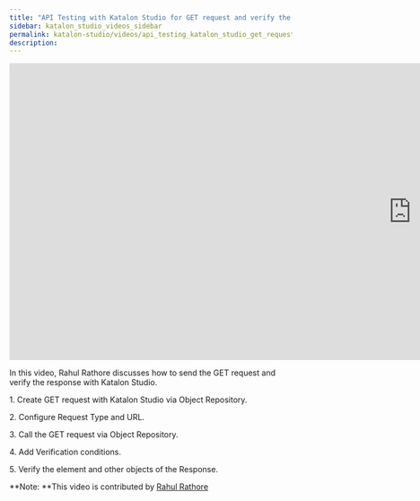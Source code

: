 ```yaml
---
title: "API Testing with Katalon Studio for GET request and verify the response"
sidebar: katalon_studio_videos_sidebar
permalink: katalon-studio/videos/api_testing_katalon_studio_get_request_verify_response.html
description: 
---
```


<iframe width="1432" height="529" src="https://www.youtube.com/embed/tEYxORPJWZQ?list=PLlsKgYi2Lw732Snuu4qPlkvnOykiiatKc" frameborder="0" allow="accelerometer; autoplay; clipboard-write; encrypted-media; gyroscope; picture-in-picture" allowfullscreen></iframe>

In this video, Rahul Rathore discusses how to send the GET request and verify the response with Katalon Studio.

1\. Create GET request with Katalon Studio via Object Repository.

2\. Configure Request Type and URL.

3\. Call the GET request via Object Repository.

4\. Add Verification conditions.

5\. Verify the element and other objects of the Response.

**Note: **This video is contributed by [Rahul Rathore](https://www.youtube.com/channel/UCeuu4kw1a7SRSdH7TGAn7gg)